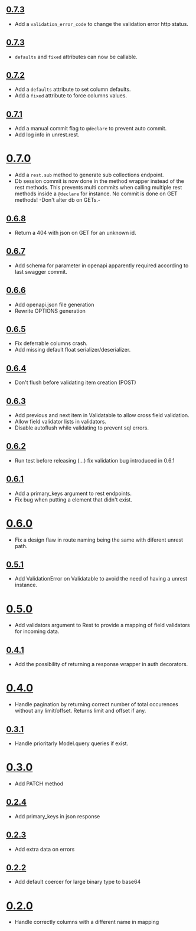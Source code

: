 ## [0.7.3](https://github.com/Kozea/unrest/compare/0.7.3...0.7.4)

* Add a `validation_error_code` to change the validation error http status.

## [0.7.3](https://github.com/Kozea/unrest/compare/0.7.2...0.7.3)

* `defaults` and `fixed` attributes can now be callable.

## [0.7.2](https://github.com/Kozea/unrest/compare/0.7.1...0.7.2)

* Add a `defaults` attribute to set column defaults.
* Add a `fixed` attribute to force columns values.

## [0.7.1](https://github.com/Kozea/unrest/compare/0.7.0...0.7.1)

* Add a manual commit flag to `@declare` to prevent auto commit.
* Add log info in unrest.rest.

# [0.7.0](https://github.com/Kozea/unrest/compare/0.6.8...0.7.0)

* Add a `rest.sub` method to generate sub collections endpoint.
* Db session commit is now done in the method wrapper instead of the rest methods. This prevents multi commits when calling multiple rest methods inside a `@declare` for instance. No commit is done on GET methods! -Don't alter db on GETs.-

## [0.6.8](https://github.com/Kozea/unrest/compare/0.6.7...0.6.8)

* Return a 404 with json on GET for an unknown id.

## [0.6.7](https://github.com/Kozea/unrest/compare/0.6.6...0.6.7)

* Add schema for parameter in openapi apparently required according to last swagger commit.

## [0.6.6](https://github.com/Kozea/unrest/compare/0.6.5...0.6.6)

* Add openapi.json file generation
* Rewrite OPTIONS generation

## [0.6.5](https://github.com/Kozea/unrest/compare/0.6.4...0.6.5)

* Fix deferrable columns crash.
* Add missing default float serializer/deserializer.

## [0.6.4](https://github.com/Kozea/unrest/compare/0.6.3...0.6.4)

* Don't flush before validating item creation (POST)

## [0.6.3](https://github.com/Kozea/unrest/compare/0.6.2...0.6.3)

* Add previous and next item in Validatable to allow cross field validation.
* Allow field validator lists in validators.
* Disable autoflush while validating to prevent sql errors.

## [0.6.2](https://github.com/Kozea/unrest/compare/0.6.1...0.6.2)

* Run test before releasing (...) fix validation bug introduced in 0.6.1

## [0.6.1](https://github.com/Kozea/unrest/compare/0.6.0...0.6.1)

* Add a primary_keys argument to rest endpoints.
* Fix bug when putting a element that didn't exist.

# [0.6.0](https://github.com/Kozea/unrest/compare/0.5.1...0.6.0)

* Fix a design flaw in route naming being the same with diferent unrest path.

## [0.5.1](https://github.com/Kozea/unrest/compare/0.5.0...0.5.1)

* Add ValidationError on Validatable to avoid the need of having a unrest instance.

# [0.5.0](https://github.com/Kozea/unrest/compare/0.4.1...0.5.0)

* Add validators argument to Rest to provide a mapping of field validators for incoming data.

## [0.4.1](https://github.com/Kozea/unrest/compare/0.4.0...0.4.1)

* Add the possibility of returning a response wrapper in auth decorators.

# [0.4.0](https://github.com/Kozea/unrest/compare/0.3.1...0.4.0)

* Handle pagination by returning correct number of total occurences without any limit/offset. Returns limit and offset if any.

## [0.3.1](https://github.com/Kozea/unrest/compare/0.3.0...0.3.1)

* Handle prioritarly Model.query queries if exist.

# [0.3.0](https://github.com/Kozea/unrest/compare/0.2.4...0.3.0)

* Add PATCH method

## [0.2.4](https://github.com/Kozea/unrest/compare/0.2.3...0.2.4)

* Add primary_keys in json response

## [0.2.3](https://github.com/Kozea/unrest/compare/0.2.2...0.2.3)

* Add extra data on errors

## [0.2.2](https://github.com/Kozea/unrest/compare/0.2.0...0.2.2)

* Add default coercer for large binary type to base64

# [0.2.0](https://github.com/Kozea/unrest/compare/0.1.9...0.2.0)

* Handle correctly columns with a different name in mapping
